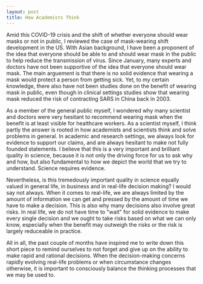 ```yaml
---
layout: post
title: How Academists Think
---
```


Amid this COVID-19 crisis and the shift of whether everyone should wear masks or not in public, I reviewed the case of mask-wearing shift development in the US. With Asian background, I have been a proponent of the idea that everyone should be able to and should wear mask in the public to help reduce the transmission of virus. Since January, many experts and doctors have not been supportive of the idea that everyone should wear mask. The main arguement is that there is no solid evidence that wearing a mask would protect a person from getting sick. Yet, to my certain knowledge, there also have not been studies done on the benefit of wearing mask in public, even though in clinical settings studies show that wearing mask reduced the risk of contracting SARS in China back in 2003. 

As a member of the general public myself, I wondered why many scientist and doctors were very hesitant to recommend wearing mask when the benefit is at least visible for healthcare workers. As a scientist myself, I think partly the answer is rooted in how academists and scientists think and solve problems in general. In academic and research settings, we always look for evidence to support our claims, and are always hesitant to make not fully founded statements. I believe that this is a very important and brilliant quality in science, because it is not only the driving force for us to ask why and how, but also fundamental to how we depict the world that we try to understand. Science requires evidence.

Nevertheless, is this tremedously important quality in science equally valued in general life, in business and in real-life decision making? I would say not always. When it comes to real-life, we are always limited by the amount of information we can get and pressed by the amount of time we have to make a decision. This is also why many decisions also involve great risks. In real life, we do not have time to "wait" for solid evidence to make every single decision and we ought to take risks based on what we can only know, especially when the benefit may outweigh the risks or the risk is largely reduceable in practice.

All in all, the past couple of months have inspired me to write down this short piece to remind ourselves to not forget and give up on the ability to make rapid and rational decisions. When the decision-making concerns rapidly evolving real-life problems or when circumstance changes otherwise, it is important to consciously balance the thinking processes that we may be used to.
